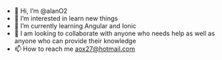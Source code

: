 - 👋 Hi, I’m @alanO2
- 👀 I’m interested in learn new things
- 🌱 I’m currently learning Angular and Ionic
- 💞️ I am looking to collaborate with anyone who needs help as well as anyone who can provide their knowledge
- 📫 How to reach me aox27@hotmail.com

<!---
alanO2/alanO2 is a ✨ special ✨ repository because its `README.md` (this file) appears on your GitHub profile.
You can click the Preview link to take a look at your changes.
--->
